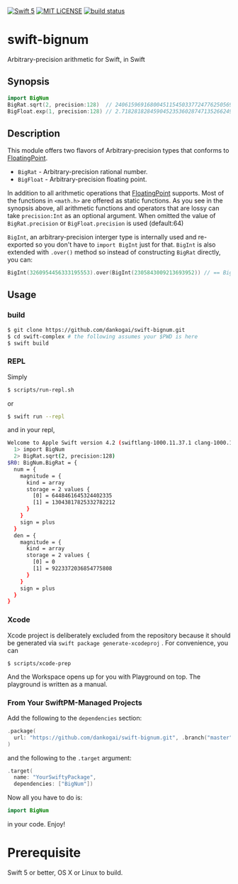 [![Swift 5](https://img.shields.io/badge/swift-5-brightgreen.svg)](https://swift.org)
[![MIT LiCENSE](https://img.shields.io/badge/license-MIT-brightgreen.svg)](LICENSE)
[![build status](https://secure.travis-ci.org/dankogai/swift-bignum.png)](http://travis-ci.org/dankogai/swift-bignum)

# swift-bignum

Arbitrary-precision arithmetic for Swift, in Swift

## Synopsis

````swift
import BigNum
BigRat.sqrt(2, precision:128)  // 240615969168004511545033772477625056927/170141183460469231731687303715884105728
BigFloat.exp(1, precision:128) // 2.718281828459045235360287471352662497759
````

## Description

This module offers two flavors of Arbitrary-precision types that conforms to [FloatingPoint].

* `BigRat`   - Arbitrary-precision rational number.
* `BigFloat` - Arbitrary-precision floating point.

[FloatingPoint]: https://developer.apple.com/documentation/swift/floatingpoint

In addition to all arithmetic operations that [FloatingPoint] supports.  Most of the functions in `<math.h>` are offered as static functions.  As you see in the synopsis above, all arithmetic functions and operators that are lossy can take `precision:Int` as an optional argument.  When omitted the value of `BigRat.precision` or `BigFloat.precision` is used (default:64)

`BigInt`, an arbitrary-precision interger type is internally used and re-exported so you don't have to `import BigInt` just for that.  `BigInt` is also extended with `.over()` method so instead of constructing `BigRat` directly, you can:

```swift
BigInt(3260954456333195553).over(BigInt(2305843009213693952)) // == BigRat.sqrt(2)
```

## Usage

### build

```sh
$ git clone https://github.com/dankogai/swift-bignum.git
$ cd swift-complex # the following assumes your $PWD is here
$ swift build
```

### REPL

Simply

```sh
$ scripts/run-repl.sh
```

or

```sh
$ swift run --repl

```

and in your repl,

```sh
Welcome to Apple Swift version 4.2 (swiftlang-1000.11.37.1 clang-1000.11.45.1). Type :help for assistance.
  1> import BigNum 
  2> BigRat.sqrt(2, precision:128)
$R0: BigNum.BigRat = {
  num = {
    magnitude = {
      kind = array
      storage = 2 values {
        [0] = 6448461645324402335
        [1] = 13043817825332782212
      }
    }
    sign = plus
  }
  den = {
    magnitude = {
      kind = array
      storage = 2 values {
        [0] = 0
        [1] = 9223372036854775808
      }
    }
    sign = plus
  }
}
````

### Xcode

Xcode project is deliberately excluded from the repository because it should be generated via `swift package generate-xcodeproj` . For convenience, you can

```
$ scripts/xcode-prep
```

And the Workspace opens up for you with Playground on top.  The playground is written as a manual.


### From Your SwiftPM-Managed Projects

Add the following to the `dependencies` section:

```swift
.package(
  url: "https://github.com/dankogai/swift-bignum.git", .branch("master")
)
```

and the following to the `.target` argument:

```swift
.target(
  name: "YourSwiftyPackage",
  dependencies: ["BigNum"])
```

Now all you have to do is:

```swift
import BigNum
```

in your code.  Enjoy!

# Prerequisite

Swift 5 or better, OS X or Linux to build.
